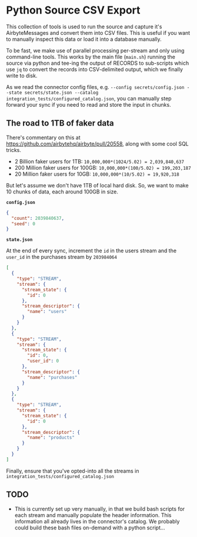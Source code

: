 # Python Source CSV Export

This collection of tools is used to run the source and capture it's AirbyteMessages and convert them into CSV files. This is useful if you want to manually inspect this data or load it into a database manually.

To be fast, we make use of parallel processing per-stream and only using command-line tools. This works by the main file (`main.sh`) running the source via python and tee-ing the output of RECORDS to sub-scripts which use `jq` to convert the records into CSV-delimited output, which we finally write to disk.

As we read the connector config files, e.g. `--config secrets/config.json --state secrets/state.json --catalog integration_tests/configured_catalog.json`, you can manually step forward your sync if you need to read and store the input in chunks.

## The road to 1TB of faker data

There's commentary on this at https://github.com/airbytehq/airbyte/pull/20558, along with some cool SQL tricks.

- 2 Billion faker users for 1TB: `10,000,000*(1024/5.02) = 2,039,840,637`
- 200 Million faker users for 100GB: `10,000,000*(100/5.02) = 199,203,187`
- 20 Million faker users for 10GB: `10,000,000*(10/5.02) = 19,920,318`

But let's assume we don't have 1TB of local hard disk. So, we want to make 10 chunks of data, each around 100GB in size.

**`config.json`**

```json
{
  "count": 2039840637,
  "seed": 0
}
```

**`state.json`**

At the end of every sync, increment the `id` in the users stream and the `user_id` in the purchases stream by `203984064`

```json
[
  {
    "type": "STREAM",
    "stream": {
      "stream_state": {
        "id": 0
      },
      "stream_descriptor": {
        "name": "users"
      }
    }
  },
  {
    "type": "STREAM",
    "stream": {
      "stream_state": {
        "id": 0,
        "user_id": 0
      },
      "stream_descriptor": {
        "name": "purchases"
      }
    }
  },
  {
    "type": "STREAM",
    "stream": {
      "stream_state": {
        "id": 0
      },
      "stream_descriptor": {
        "name": "products"
      }
    }
  }
]
```

Finally, ensure that you've opted-into all the streams in `integration_tests/configured_catalog.json`

## TODO

- This is currently set up very manually, in that we build bash scripts for each stream and manually populate the header information. This information all already lives in the connector's catalog. We probably could build these bash files on-demand with a python script...
